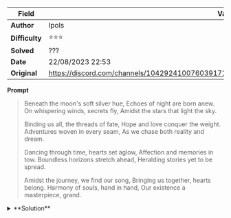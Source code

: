 |Field|Value|
|---|---|
|**Author**|Ipols|
|**Difficulty**|⭐⭐⭐|
|**Solved**|???|
|**Date**|22/08/2023 22:53|
|**Original**|https://discord.com/channels/1042924100760391710/1110625554476040323/1143649207597682808|

**Prompt**
> Beneath the moon's soft silver hue,
> Echoes of night are born anew.
> On whispering winds, secrets fly,
> Amidst the stars that light the sky.
>
> Binding us all, the threads of fate,
> Hope and love conquer the weight.
> Adventures woven in every seam,
> As we chase both reality and dream.
>
> Dancing through time, hearts set aglow,
> Affection and memories in tow.
> Boundless horizons stretch ahead,
> Heralding stories yet to be spread.
>
> Amidst the journey, we find our song,
> Bringing us together, hearts belong.
> Harmony of souls, hand in hand,
> Our existence a masterpiece, grand.

<details>
  <summary>**Solution**</summary>
  
> TO BE STUDIED
</details>
